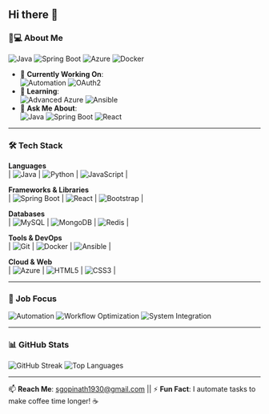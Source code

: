 ## Hi there 👋

<!--
**Srigopinath-A/Srigopinath-A** is a ✨ _special_ ✨ repository because its `README.md` (this file) appears on your GitHub profile.
-->

### 👨💻 About Me
![Java](https://img.shields.io/badge/-Java-ED8B00?style=flat-square&logo=openjdk&logoColor=white)
![Spring Boot](https://img.shields.io/badge/-Spring_Boot-6DB33F?style=flat-square&logo=spring&logoColor=white)
![Azure](https://img.shields.io/badge/-Azure-0078D4?style=flat-square&logo=microsoftazure&logoColor=white)
![Docker](https://img.shields.io/badge/-Docker-2496ED?style=flat-square&logo=docker&logoColor=white)

- 🔭 **Currently Working On**:  
  ![Automation](https://img.shields.io/badge/-Automation-FF6C37?style=flat-square) ![OAuth2](https://img.shields.io/badge/-OAuth2-EB5424?style=flat-square)
- 🌱 **Learning**:  
  ![Advanced Azure](https://img.shields.io/badge/-Azure-0078D4?style=flat-square&logo=microsoftazure&logoColor=white) ![Ansible](https://img.shields.io/badge/-Ansible-EE0000?style=flat-square&logo=ansible&logoColor=white)
- 💬 **Ask Me About**:  
  ![Java](https://img.shields.io/badge/-Java-ED8B00?style=flat-square) ![Spring Boot](https://img.shields.io/badge/-Spring_Boot-6DB33F?style=flat-square) ![React](https://img.shields.io/badge/-React-61DAFB?style=flat-square)

---

### 🛠️ Tech Stack

**Languages**  
| ![Java](https://img.shields.io/badge/-Java-ED8B00?style=flat-square&logo=openjdk&logoColor=white) | ![Python](https://img.shields.io/badge/-Python-3776AB?style=flat-square&logo=python&logoColor=white) | ![JavaScript](https://img.shields.io/badge/-JavaScript-F7DF1E?style=flat-square&logo=javascript&logoColor=black) |

**Frameworks & Libraries**  
| ![Spring Boot](https://img.shields.io/badge/-Spring_Boot-6DB33F?style=flat-square&logo=spring&logoColor=white) | ![React](https://img.shields.io/badge/-React-61DAFB?style=flat-square&logo=react&logoColor=black) | ![Bootstrap](https://img.shields.io/badge/-Bootstrap-7952B3?style=flat-square&logo=bootstrap&logoColor=white) |

**Databases**  
| ![MySQL](https://img.shields.io/badge/-MySQL-4479A1?style=flat-square&logo=mysql&logoColor=white) | ![MongoDB](https://img.shields.io/badge/-MongoDB-47A248?style=flat-square&logo=mongodb&logoColor=white) | ![Redis](https://img.shields.io/badge/-Redis-DC382D?style=flat-square&logo=redis&logoColor=white) |

**Tools & DevOps**  
| ![Git](https://img.shields.io/badge/-Git-F05032?style=flat-square&logo=git&logoColor=white) | ![Docker](https://img.shields.io/badge/-Docker-2496ED?style=flat-square&logo=docker&logoColor=white) | ![Ansible](https://img.shields.io/badge/-Ansible-EE0000?style=flat-square&logo=ansible&logoColor=white) |

**Cloud & Web**  
| ![Azure](https://img.shields.io/badge/-Azure-0078D4?style=flat-square&logo=microsoftazure&logoColor=white) | ![HTML5](https://img.shields.io/badge/-HTML5-E34F26?style=flat-square&logo=html5&logoColor=white) | ![CSS3](https://img.shields.io/badge/-CSS3-1572B6?style=flat-square&logo=css3&logoColor=white) |

---

### 🔄 Job Focus
![Automation](https://img.shields.io/badge/-Automation-FF6C37?style=flat-square)
![Workflow Optimization](https://img.shields.io/badge/-Workflow_Optimization-4A90E2?style=flat-square)
![System Integration](https://img.shields.io/badge/-System_Integration-7C4DFF?style=flat-square)

---

### 📊 GitHub Stats
![GitHub Streak](https://streak-stats.demolab.com/?user=Srigopinath-A&theme=dark&hide_border=true)
![Top Languages](https://github-readme-stats.vercel.app/api/top-langs/?username=Srigopinath-A&layout=compact&theme=dark)

---

📫 **Reach Me**: sgopinath1930@gmail.com || 
⚡ **Fun Fact**: I automate tasks to make coffee time longer! ☕
